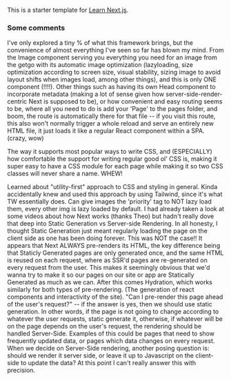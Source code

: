 This is a starter template for [Learn Next.js](https://nextjs.org/learn).

### Some comments

I've only explored a tiny % of what this framework brings, but the convenience of almost everything I've seen so far has blown my mind.
From the Image component serving you everything you need for an image from the getgo with its automatic image optimization (lazyloading, size optimization according to screen size, visual stability, sizing image to avoid layout shifts when images load, among other things), and this is only ONE component (!!!!). Other things such as having its own Head component to incorporate metadata (making a lot of sense given how server-side-render-centric Next is supposed to be), or how convenient and easy routing seems to be, where all you need to do is add your 'Page' to the pages folder, and boom, the route is automatically there for that file -- if you visit this route, this also won't normally trigger a whole reload and serve an entirely new HTML file, it just loads it like a regular React component within a SPA. (crazy, wow)

The way it supports most popular ways to write CSS, and (ESPECIALLY) how comfortable the support for writing regular good ol' CSS is, making it super easy to have a CSS module for each page while making it so two CSS classes will never share a name. WHEW!

Learned about "utility-first" approach to CSS and styling in general. Kinda accidentally knew and used this approach by using Tailwind, since it's what TW essentially does.
Can give images the 'priority' tag to NOT lazy load them, every other img is lazy loaded by default.
I had already taken a look at some videos about how Next works (thanks Theo) but hadn't really dove that deep into Static Generation vs Server-side Rendering. In all honesty, I thought Static Generation just meant regularly loading the page on the client side as one has been doing forever. This was NOT the case!! It appears that Next ALWAYS pre-renders its HTML, the key difference being that Staticly Generated pages are only generated once, and the same HTML is reused on each request, where as SSR'd pages are re-generated on every request from the user.
This makes it seemingly obvious that we'd wanna try to make it so our pages on our site or app are Statically Generated as much as we can.
After this comes Hydration, which works similarly for both types of pre-rendering. (The generation of react components and interactivity of the site).
"Can I pre-render this page ahead of the user's request?" -- if the answer is yes, then we should use static generation. In other words, if the page is not going to change according to whatever the user requests, static generate it, otherwise, if whatever will be on the page depends on the user's request, the rendering should be handled Server-Side. Examples of this could be pages that need to show frequently updated data, or pages which data changes on every request. When we decide on Server-Side rendering, another posing question is: should we render it server side, or leave it up to Javascript on the client-side to update the data? At this point I can't really answer this with precision.
